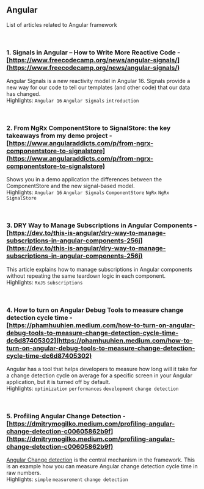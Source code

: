 ﻿## Angular

List of articles related to Angular framework

<br/>

### **1. Signals in Angular – How to Write More Reactive Code** - [https://www.freecodecamp.org/news/angular-signals/](https://www.freecodecamp.org/news/angular-signals/)
Angular Signals is a new reactivity model in Angular 16. Signals provide a new way for our code to tell our templates (and other code) that our data has changed. \
Highlights: `Angular 16`  `Angular Signals` `introduction`

<br/>

### **2. From NgRx ComponentStore to SignalStore: the key takeaways from my demo project** - [https://www.angularaddicts.com/p/from-ngrx-componentstore-to-signalstore](https://www.angularaddicts.com/p/from-ngrx-componentstore-to-signalstore)
Shows you in a demo application the differences between the ComponentStore and the new signal-based model. \
Highlights: `Angular 16` `Angular Signals` `ComponentStore` `NgRx` `NgRx SignalStore`

<br/>

### **3. DRY Way to Manage Subscriptions in Angular Components** - [https://dev.to/this-is-angular/dry-way-to-manage-subscriptions-in-angular-components-256j](https://dev.to/this-is-angular/dry-way-to-manage-subscriptions-in-angular-components-256j)
This article explains how to manage subscriptions in Angular components without repeating the same teardown logic in each component. \
Highlights: `RxJS` `subscriptions`

<br/>

### **4. How to turn on Angular Debug Tools to measure change detection cycle time** - [https://phamhuuhien.medium.com/how-to-turn-on-angular-debug-tools-to-measure-change-detection-cycle-time-dc6d87405302](https://phamhuuhien.medium.com/how-to-turn-on-angular-debug-tools-to-measure-change-detection-cycle-time-dc6d87405302)
Angular has a tool that helps developers to measure how long will it take for a change detection cycle on average for a specific screen in your Angular application, but it is turned off by default. \
Highlights: `optimization` `performances` `development` `change detection`

<br/>

### **5. Profiling Angular Change Detection** - [https://dmitrymogilko.medium.com/profiling-angular-change-detection-c00605862b9f](https://dmitrymogilko.medium.com/profiling-angular-change-detection-c00605862b9f)
[Angular Change detection](https://indepth.dev/posts/1053/everything-you-need-to-know-about-change-detection-in-angular) is the central mechanism in the framework. This is an example how you can measure Angular change detection cycle time in raw numbers. \
Highlights: `simple` `measurement` `change detection`